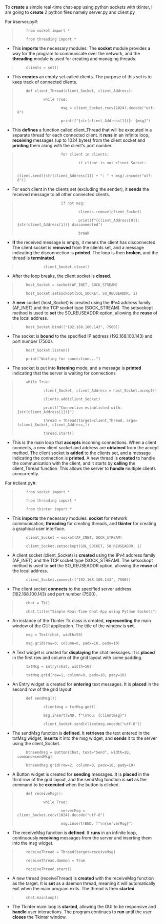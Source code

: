 To **create** a simple real-time chat-app using python sockets with tkinter, I am going to **create** 2 python files namely server.py and client.py

For #server.py#:

>         from socket import *
>         
>         from threading import *

- This **imports** the necessary modules. The **socket** module provides a way for the program to communicate over the network, and the **threading** module is used for creating and managing threads.

>         clients = set()

- This **creates** an empty set called clients. The purpose of this set is to keep track of connected clients.

>         def client_Thread(client_Socket, client_Address):
>         
>                 while True:
>                 
>                         msg = client_Socket.recv(1024).decode("utf-8")
>                         
>                         print(f"{str(client_Address[1])}: {msg}")
        
- This **defines** a function called client_Thread that will be executed in a separate thread for each connected client. It **runs** in an infinite loop, **receiving** messages (up to 1024 bytes) from the client socket and **printing** them along with the client's port number.

>                         for client in clients:
>                                 
>                                 if client is not client_Socket:
>                                         
>                                         client.send((str(client_Address[1]) + ": " + msg).encode("utf-8"))
                
- For each client in the clients set (excluding the sender), it **sends** the received message to all other connected clients.

>                         if not msg:
>                         
>                                 clients.remove(client_Socket)
>                                 
>                                 print(f"{client_Address[0]}: {str(client_Address[1])} disconnected")
>                                 
>                                 break
            
- **If** the received message is empty, it means the client has disconnected. The client socket is **removed** from the clients set, and a message indicating the disconnection is **printed**. The loop is then **broken**, and the thread is **terminated**.

>                 client_Socket.close()
    
- After the loop breaks, the client socket is **closed**.

>         host_Socket = socket(AF_INET, SOCK_STREAM)
>                 
>         host_Socket.setsockopt(SOL_SOCKET, SO_REUSEADDR, 1)

- A **new** socket (host_Socket) is created using the IPv4 address family (AF_INET) and the TCP socket type (SOCK_STREAM). The setsockopt method is used to **set** the SO_REUSEADDR option, allowing the **reuse** of the local address.

>         host_Socket.bind(("192.168.100.143", 7500))

- The socket is **bound** to the specified IP address (192.168.100.143) and port number (7500).

>         host_Socket.listen()
>         
>         print("Waiting for connection...")

- The socket is put into **listening** mode, and a message is **printed** indicating that the server is waiting for connections

>         while True:
> 
>                 client_Socket, client_Address = host_Socket.accept()
> 
>                 clients.add(client_Socket)
> 
>                 print(f"Connection established with: {str(client_Address[1])}")
> 
>                 thread = Thread(target=client_Thread, args=(client_Socket, client_Address,))
> 
>                 thread.start()
    
- This is the main loop that **accepts** incoming connections. When a client connects, a new client socket and address are **obtained** from the accept method. The client socket is **added** to the clients set, and a message indicating the connection is **printed**. A new thread is **created** to handle the communication with the client, and it starts by **calling** the client_Thread function. This allows the server to **handle** multiple clients concurrently.

For #client.py#:

>         from socket import *
>         
>         from threading import *
>         
>         from tkinter import *

- This **imports** the necessary modules: **socket** for network communication, **threading** for creating threads, and **tkinter** for creating a graphical user interface.

>         client_Socket = socket(AF_INET, SOCK_STREAM)
>         
>         client_Socket.setsockopt(SOL_SOCKET, SO_REUSEADDR, 1)

- A client socket (client_Socket) is **created** using the IPv4 address family (AF_INET) and the TCP socket type (SOCK_STREAM). The setsockopt method is used to **set** the SO_REUSEADDR option, allowing the **reuse** of the local address.

>         client_Socket.connect(("192.168.100.143", 7500))

- The client socket **connects** to the specified server address (192.168.100.143) and port number (7500).

>         chat = Tk()
>         
>         chat.title("Simple Real-Time Chat-App using Python Sockets")

- An instance of the Tkinter Tk class is created, **representing** the main window of the GUI application. The title of the window is **set**.

>         msg = Text(chat, width=50)
>         
>         msg.grid(row=0, column=0, padx=10, pady=10)

- A Text widget is created for **displaying** the chat messages. It is **placed** in the first row and column of the grid layout with some padding.

>         txtMsg = Entry(chat, width=50)
>         
>         txtMsg.grid(row=1, column=0, padx=10, pady=10)

- An Entry widget is created for **entering** text messages. It is **placed** in the second row of the grid layout.

>         def sendMsg():
>         
>                 clientmsg = txtMsg.get()
>                 
>                 msg.insert(END, f"\nYou: {clientmsg}")
>                 
>                 client_Socket.send(clientmsg.encode("utf-8"))
    
- The sendMsg function is **defined**. It **retrieves** the text entered in the txtMsg widget, **inserts** it into the msg widget, and **sends** it to the server using the client_Socket.

>         btnsendmsg = Button(chat, text="Send", width=20, command=sendMsg)
>         
>         btnsendmsg.grid(row=2, column=0, padx=10, pady=10)

- A Button widget is created for **sending** messages. It is **placed** in the third row of the grid layout, and the sendMsg function is **set** as the command to be **executed** when the button is clicked.

>         def receiveMsg():
>         
>                 while True:
>                         
>                         serverMsg = client_Socket.recv(1024).decode("utf-8")
>                         
>                         msg.insert(END, f"\n{serverMsg}")
        
- The receiveMsg function is **defined**. It **runs** in an infinite loop, continuously **receiving** messages from the server and inserting them into the msg widget.

>         receiveThread = Thread(target=receiveMsg)
>         
>         receiveThread.daemon = True
>         
>         receiveThread.start()

- A new thread (receiveThread) is **created** with the receiveMsg function as the target. It is **set** as a daemon thread, meaning it will automatically exit when the main program exits. The thread is then **started**.

>         chat.mainloop()

- The Tkinter main loop is **started**, allowing the GUI to be responsive and **handle** user interactions. The program continues to **run** until the user **closes** the Tkinter window.
